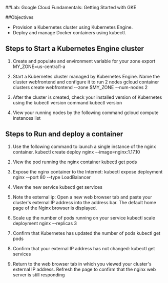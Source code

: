 ##Lab: Google Cloud Fundamentals: Getting Started with GKE

##Objectives
  - Provision a Kubernetes cluster using Kubernetes Engine.
  - Deploy and manage Docker containers using kubectl.

## Steps to Start a Kubernetes Engine cluster
1. Create and populate and environment variable for your zone
    export MY_ZONE=us-central1-a

2. Start a Kubernetes cluster managed by Kubernetes Engine. Name the cluster webfrontend and configure it to run 2 nodes
    gcloud container clusters create webfrontend --zone $MY_ZONE --num-nodes 2

3. After the cluster is created, check your installed version of Kubernetes using the kubectl version command
    kubectl version

4. View your running nodes by the following command
    gcloud compute instances list

## Steps to Run and deploy a container
1. Use the following command to  launch a single instance of the nginx container. 
    kubectl create deploy nginx --image=nginx:1.17.10

2. View the pod running the nginx container
    kubectl get pods

3. Expose the nginx container to the Internet:
    kubectl expose deployment nginx --port 80 --type LoadBalancer

4. View the new service
    kubectl get services

5. Note the external ip: Open a new web browser tab and paste your cluster's external IP address into the address bar.
    The default home page of the Nginx browser is displayed.

6. Scale up the number of pods running on your service
    kubectl scale deployment nginx --replicas 3

7. Confirm that Kubernetes has updated the number of pods
    kubectl get pods

8. Confirm that your external IP address has not changed:
    kubectl get services

9. Return to the web browser tab in which you viewed your cluster's external IP address. 
    Refresh the page to confirm that the nginx web server is still responding


